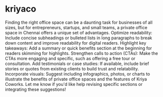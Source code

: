 # kriyaco
Finding the right office space can be a daunting task for businesses of all sizes, but for entrepreneurs, startups, and small teams, a private office space in Chennai offers a unique set of advantages.
Optimize readability: Include concise subheadings or bulleted lists in long paragraphs to break down content and improve readability for digital readers.
Highlight key takeaways: Add a summary or quick benefits section at the beginning for readers skimming for highlights.
Strengthen calls to action (CTAs): Make the CTAs more engaging and specific, such as offering a free tour or consultation.
Add testimonials or case studies: If available, include brief stories or quotes from existing clients to build trust and relatability.
Incorporate visuals: Suggest including infographics, photos, or charts to illustrate the benefits of private office spaces and the features of Kriya Coworks.
Let me know if you'd like help revising specific sections or integrating these suggestions!
